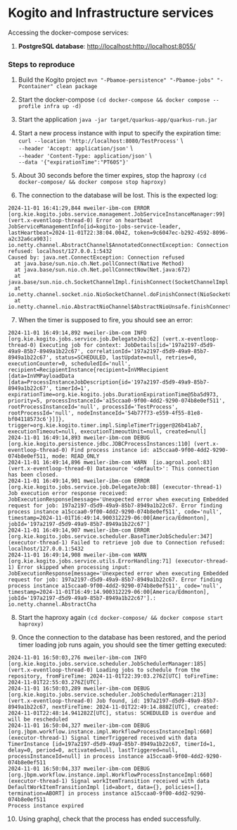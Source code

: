 # Kogito and Infrastructure services

Accessing the docker-compose services:
1. __PostgreSQL database__: [http://localhost:http://localhost:8055/](http://localhost:8055/)

### Steps to reproduce

1. Build the Kogito project
   ``mvn "-Pbamoe-persistence" "-Pbamoe-jobs" "-Pcontainer" clean package``
   
2. Start the docker-compose
   ``(cd docker-compose && docker compose --profile infra up -d)``
   
3. Start the application
   ``java -jar target/quarkus-app/quarkus-run.jar``
   
4. Start a new process instance with input to specify the expiration time: \
  ``curl --location 'http://localhost:8080/TestProcess'`` \\\
  ``--header 'Accept: application/json'`` \\\
  ``--header 'Content-Type: application/json'`` \\\
  ``--data '{"expirationTime":"PT60S"}'``

5. About 30 seconds before the timer expires, stop the haproxy
  ``(cd docker-compose/ && docker compose stop haproxy)``

6. The connection to the database will be lost. This is the expected log:
  ```
2024-11-01 16:41:29,844 mweiler-ibm-com ERROR [org.kie.kogito.jobs.service.management.JobServiceInstanceManager:99] (vert.x-eventloop-thread-0) Error on heartbeat JobServiceManagementInfo[id=kogito-jobs-service-leader, lastHeartbeat=2024-11-01T22:38:04.004Z, token=9c6047ec-b292-4592-8096-a2c32a6ca903]: io.netty.channel.AbstractChannel$AnnotatedConnectException: Connection refused: localhost/127.0.0.1:5432
Caused by: java.net.ConnectException: Connection refused
	at java.base/sun.nio.ch.Net.pollConnect(Native Method)
	at java.base/sun.nio.ch.Net.pollConnectNow(Net.java:672)
	at java.base/sun.nio.ch.SocketChannelImpl.finishConnect(SocketChannelImpl.java:946)
	at io.netty.channel.socket.nio.NioSocketChannel.doFinishConnect(NioSocketChannel.java:337)
	at io.netty.channel.nio.AbstractNioChannel$AbstractNioUnsafe.finishConnect(AbstractNioChannel.java:339)

  ```

7.  When the timer is supposed to fire, you should see an error:
  ```
2024-11-01 16:49:14,892 mweiler-ibm-com INFO  [org.kie.kogito.jobs.service.job.DelegateJob:62] (vert.x-eventloop-thread-0) Executing job for context: JobDetails[id='197a2197-d5d9-49a9-85b7-8949a1b22c67', correlationId='197a2197-d5d9-49a9-85b7-8949a1b22c67', status=SCHEDULED, lastUpdate=null, retries=0, executionCounter=0, scheduledId='null', recipient=RecipientInstance{recipient=InVMRecipient [data=InVMPayloadData [data=ProcessInstanceJobDescription{id='197a2197-d5d9-49a9-85b7-8949a1b22c67', timerId=1', expirationTime=org.kie.kogito.jobs.DurationExpirationTime@5ba5d973, priority=5, processInstanceId='a15ccaa0-9f00-4dd2-9290-074b8e0ef511', rootProcessInstanceId='null', processId='TestProcess', rootProcessId='null', nodeInstanceId='54b77f73-e559-4f55-81e8-bf04118573c6'}]]}, trigger=org.kie.kogito.timer.impl.SimpleTimerTrigger@26b41ab7, executionTimeout=null, executionTimeoutUnit=null, created=null]
2024-11-01 16:49:14,893 mweiler-ibm-com DEBUG [org.kie.kogito.persistence.jdbc.JDBCProcessInstances:110] (vert.x-eventloop-thread-0) Find process instance id: a15ccaa0-9f00-4dd2-9290-074b8e0ef511, mode: READ_ONLY
2024-11-01 16:49:14,896 mweiler-ibm-com WARN  [io.agroal.pool:83] (vert.x-eventloop-thread-0) Datasource '<default>': This connection has been closed.
2024-11-01 16:49:14,901 mweiler-ibm-com ERROR [org.kie.kogito.jobs.service.job.DelegateJob:88] (executor-thread-1) Job execution error response received: JobExecutionResponse[message='Unexpected error when executing Embedded request for job: 197a2197-d5d9-49a9-85b7-8949a1b22c67. Error finding process instance a15ccaa0-9f00-4dd2-9290-074b8e0ef511', code='null', timestamp=2024-11-01T16:49:14.900312229-06:00[America/Edmonton], jobId='197a2197-d5d9-49a9-85b7-8949a1b22c67']
2024-11-01 16:49:14,907 mweiler-ibm-com ERROR [org.kie.kogito.jobs.service.scheduler.BaseTimerJobScheduler:347] (executor-thread-1) Failed to retrieve job due to Connection refused: localhost/127.0.0.1:5432
2024-11-01 16:49:14,908 mweiler-ibm-com WARN  [org.kie.kogito.jobs.service.utils.ErrorHandling:71] (executor-thread-1) Error skipped when processing input: JobExecutionResponse[message='Unexpected error when executing Embedded request for job: 197a2197-d5d9-49a9-85b7-8949a1b22c67. Error finding process instance a15ccaa0-9f00-4dd2-9290-074b8e0ef511', code='null', timestamp=2024-11-01T16:49:14.900312229-06:00[America/Edmonton], jobId='197a2197-d5d9-49a9-85b7-8949a1b22c67'].: io.netty.channel.AbstractCha
  ```

8. Start the haproxy again
   ``(cd docker-compose/ && docker compose start haproxy)``

9. Once the connection to the database has been restored, and the period timer loading job runs again, you should see the timer getting executed:
```
2024-11-01 16:50:03,276 mweiler-ibm-com INFO  [org.kie.kogito.jobs.service.scheduler.JobSchedulerManager:185] (vert.x-eventloop-thread-0) Loading jobs to schedule from the repository, fromFireTime: 2024-11-01T22:39:03.276Z[UTC] toFireTime: 2024-11-01T22:55:03.276Z[UTC].
2024-11-01 16:50:03,289 mweiler-ibm-com DEBUG [org.kie.kogito.jobs.service.scheduler.JobSchedulerManager:213] (vert.x-eventloop-thread-0) Job found, id: 197a2197-d5d9-49a9-85b7-8949a1b22c67, nextFireTime: 2024-11-01T22:49:14.888Z[UTC], created: 2024-11-01T22:48:14.941282Z[UTC], status: SCHEDULED is overdue and will be rescheduled
2024-11-01 16:50:04,327 mweiler-ibm-com DEBUG [org.jbpm.workflow.instance.impl.WorkflowProcessInstanceImpl:660] (executor-thread-1) Signal timerTriggered received with data TimerInstance [id=197a2197-d5d9-49a9-85b7-8949a1b22c67, timerId=1, delay=0, period=0, activated=null, lastTriggered=null, processInstanceId=null] in process instance a15ccaa0-9f00-4dd2-9290-074b8e0ef511
2024-11-01 16:50:04,337 mweiler-ibm-com DEBUG [org.jbpm.workflow.instance.impl.WorkflowProcessInstanceImpl:660] (executor-thread-1) Signal workItemTransition received with data DefaultWorkItemTransitionImpl [id=abort, data={}, policies=[], termination=ABORT] in process instance a15ccaa0-9f00-4dd2-9290-074b8e0ef511
Process instance expired
```

10. Using graphql, check that the process has ended successfully.

